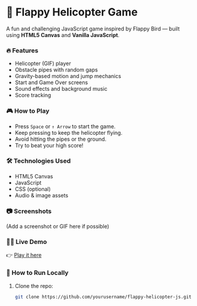 # 🚁 Flappy Helicopter Game

A fun and challenging JavaScript game inspired by Flappy Bird — built using **HTML5 Canvas** and **Vanilla JavaScript**.

### 🔥 Features
- Helicopter (GIF) player
- Obstacle pipes with random gaps
- Gravity-based motion and jump mechanics
- Start and Game Over screens
- Sound effects and background music
- Score tracking

### 🎮 How to Play
- Press `Space` or `↑ Arrow` to start the game.
- Keep pressing to keep the helicopter flying.
- Avoid hitting the pipes or the ground.
- Try to beat your high score!

### 🛠️ Technologies Used
- HTML5 Canvas
- JavaScript
- CSS (optional)
- Audio & image assets

### 📷 Screenshots
(Add a screenshot or GIF here if possible)

### 🧑‍💻 Live Demo
👉 [Play it here](https://yourusername.github.io/flappy-helicopter-js)

### 📂 How to Run Locally
1. Clone the repo:
   ```bash
   git clone https://github.com/yourusername/flappy-helicopter-js.git
